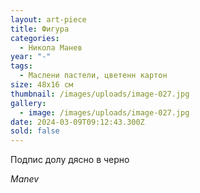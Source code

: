 ```yaml
---
layout: art-piece
title: Фигура
categories:
  - Никола Манев
year: "-"
tags:
  - Маслени пастели, цветенн картон
size: 48х16 см
thumbnail: /images/uploads/image-027.jpg
gallery:
  - image: /images/uploads/image-027.jpg
date: 2024-03-09T09:12:43.300Z
sold: false
---
```

Подпис долу дясно в черно

*Manev*

